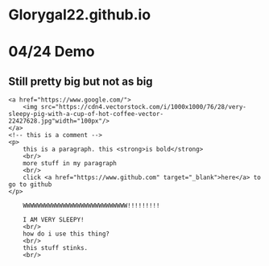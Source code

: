 # Glorygal22.github.io
<!DOCTYPE html>
<html>
<head>
    <meta charset="UTF-8">
    <title> 04/24 Demo </title>
</head>

<body>
    <h1><try this out>04/24 Demo</try again></h1>
    <h2>Still pretty big but not as big</h2>

    <a href="https://www.google.com/">
        <img src="https://cdn4.vectorstock.com/i/1000x1000/76/28/very-sleepy-pig-with-a-cup-of-hot-coffee-vector-22427628.jpg"width="100px"/>
    </a>
    <!-- this is a comment -->
    <p>
        this is a paragraph. this <strong>is bold</strong>
        <br/>
        more stuff in my paragraph
        <br/>
        click <a href="https://www.github.com" target="_blank">here</a> to go to github
    </p>

        WWWWWWWWWWWWWWWWWWWWWWWWWWWWW!!!!!!!!!

        I AM VERY SLEEPY!
        <br/>
        how do i use this thing?
        <br/>
        this stuff stinks. 
        <br/>


</body>
</html>
